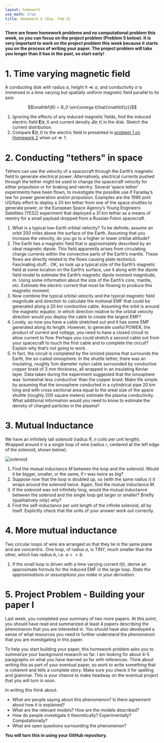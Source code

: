 ```yaml
---
layout: homework
use_math: true
title: Homework 4 (Due. Feb 9)
---
```


**There are fewer homework problems and no computational problem this week, so you can focus on the project problem (Problem 5 below). It is very important to work on the project problem this week because it starts you on the process of writing your paper. The project problem will take you longer than it has in the past, so start early!**

# 1. Time varying magnetic field

A conducting disk with radius $a$, height $h \ll a$, and conductivity $\sigma$ is immersed in a time varying but spatially uniform magnetic field parallel to its axis:

$$\mathbf{B} = B_0 \sin(\omega t)\hat{\mathbf{z}}$$

1. Ignoring the effects of any induced magnetic fields, find the induced electric field $\mathbf{E}(\mathbf{r},t)$ and current density $\mathbf{J}(\mathbf{r},t)$ in the disk. Sketch the current distribution.
2. Compare $\mathbf{E}(\mathbf{r},t)$ to the electric field in presented in [problem 1 on Homework 2](./homework2.html) when $\omega t \ll 1$.

# 2. Conducting "tethers" in space

Tethers can use the velocity of a spacecraft through the Earth’s magnetic field to generate electrical power. Alternatively, electrical currents pushed through the tether might be used to change the spacecraft velocity for either propulsion or for braking and reentry. Several ‘space tether’ experiments have been flown, to investigate the possible use if Faraday’s law for power generation and/or propulsion. Examples are the 1996 joint US/Italy effort to deploy a 20 km tether from one of the space shuttles to generate power, or the European Space Agency’s Young Engineers Satellites (YES2) experiment that deployed a 31 km tether as a means of reentry for a small payload dropped from a Russian Foton spacecraft.

1. What is a typical low-Earth orbital velocity? To be definite, assume an orbit 200 miles above the surface of the Earth. Assuming that you increase the velocity, do you go to a higher or lower orbital altitude?
2. The Earth has a magnetic field that is approximately described by an ideal magnetic dipole. This field apparently arises from circulating charge currents within the convective parts of the Earth’s mantle. These flows are directly related to the flows causing plate tectonics. Fascinating stuff... OK, so look up a typical size of the Earth’s magnetic field at some location on the Earth’s surface, use it along with the dipole field model to estimate the Earth’s magnetic dipole moment magnitude, m. Using some information about the size of the Earth’s core, mantle, etc. Estimate the electric current that must be flowing to produce this magnetic moment.
3. Now combine the typical orbital velocity and the typical magnetic field magnitude and direction to calculate the motional EMF that could be generated along a 20 km conductive cable. Assuming the orbit is around the magnetic equator, in which direction relative to the orbital velocity direction would you deploy the cable to create the largest EMF?
4. Lovely, so now you have a cable stretched out and it has some EMF generated along its length. However, to generate useful POWER, the product of current and voltage, you need to have a closed circuit to allow current to flow. Perhaps you could stretch a second cable out from your spacecraft to touch the first cable and to complete the circuit? Explain why that’s not going to work.
5. In fact, the circuit is completed by the ionized plasma that surrounds the Earth, the so-called ionosphere. In the shuttle tether, there was an insulating, roughly 1cm diameter nylon cable surrounded by conductive copper braid of 3 mm thickness, all wrapped in an insulating Kevlar layer. Data taken during the experiment suggested that the ionosphere was ‘somewhat less conductive’ than the copper braid. Make life simple by assuming that the ionosphere conducted in a cylindrical pipe 20 km long and with cross sectional area equal to the areal size of the space shuttle (roughly 200 square meters) estimate the plasma conductivity. What additional information would you need to know to estimate the density of charged particles in the plasma?

# 3. Mutual Inductance

We have an infinitely tall solenoid (radius $R$, $n$ coils per unit length). Wrapped around it is a single loop of wire (radius $r$, centered at the left edge of the solenoid, shown below).

![solenoid][solenoid]

[solenoid]: ./images/hw4/solenoid_and_loop.png

1. Find the mutual inductance $M$ between the loop and the solenoid.  Would it be bigger, smaller, or the same, if $r$ was twice as big?
2. Suppose now that the loop is doubled up, so (with the same radius $r$) it wraps around the solenoid twice. Again, find the mutual inductance $M$.
3. If the solenoid was not infinitely long, would the mutual inductance between the solenoid and the single loop get larger or smaller? Briefly (qualitatively only) why?
4. Find the self-inductance per unit length of the infinite solenoid, all by itself. Explicitly check that the units of your answer work out correctly.

# 4. More mutual inductance
Two circular loops of wire are arranged so that they lie in the same plane and are concentric.  One loop, of radius $a$, is TINY, much smaller than the other, which has radius $b$, i.e. $a<<b$.

1. If the small loop is driven with a time varying current $I(t)$, derive an approximate formula for the induced EMF in the large loop. *State the approximations or assumptions you make in your derivation.*

# 5. Project Problem - Building your paper I

Last week, you completed your summary of two more papers. At this point, you should have read and summarized at least 4 papers describing the phenomenon that you are interested in. You should have also developed a sense of what resources you need to further understand the phenomenon that you are investigating in this paper.

To help you start building your paper, this homework problem asks you to summarize your background research so far. I am looking for about 4-5 paragraphs on what you have learned so far with references. Think about writing this as part of your eventual paper, so work to write something that is coherent and tells a complete story. Make sure you check it for spelling and grammar. This is your chance to make headway on the eventual project that you will turn in soon.

In writing this think about:
* What are people saying about this phenomenon? Is there agreement about how it is explained?
* What are the relevant models? How are the models described?
* How do people investigate it theoretically? Experimentally? Computationally?
* What are open questions surrounding the phenomenon?

**You will turn this in using your GitHub repository.**
